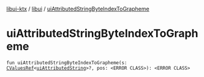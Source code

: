[libui-ktx](../index.md) / [libui](index.md) / [uiAttributedStringByteIndexToGrapheme](./ui-attributed-string-byte-index-to-grapheme.md)

# uiAttributedStringByteIndexToGrapheme

`fun uiAttributedStringByteIndexToGrapheme(s: `[`CValuesRef`](../kotlinx.cinterop/-c-values-ref/index.md)`<`[`uiAttributedString`](ui-attributed-string.md)`>?, pos: <ERROR CLASS>): <ERROR CLASS>`